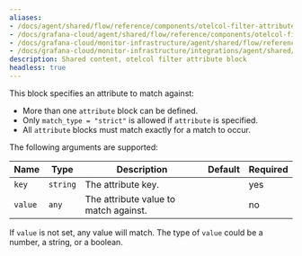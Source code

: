 ```yaml
---
aliases:
- /docs/agent/shared/flow/reference/components/otelcol-filter-attribute-block/
- /docs/grafana-cloud/agent/shared/flow/reference/components/otelcol-filter-attribute-block/
- /docs/grafana-cloud/monitor-infrastructure/agent/shared/flow/reference/components/otelcol-filter-attribute-block/
- /docs/grafana-cloud/monitor-infrastructure/integrations/agent/shared/flow/reference/components/otelcol-filter-attribute-block/
description: Shared content, otelcol filter attribute block
headless: true
---
```


This block specifies an attribute to match against:

* More than one `attribute` block can be defined.
* Only `match_type = "strict"` is allowed if `attribute` is specified.
* All `attribute` blocks must match exactly for a match to occur.

The following arguments are supported:

Name    | Type     | Description                           | Default | Required
--------|----------|---------------------------------------|---------|---------
`key`   | `string` | The attribute key.                    |         | yes
`value` | `any`    | The attribute value to match against. |         | no

If `value` is not set, any value will match.
The type of `value` could be a number, a string, or a boolean.
